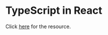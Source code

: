 <h1>TypeScript in React</h1>

<p>
  Click <a href="https://www.youtube.com/watch?v=TPACABQTHvM">here</a> for the
  resource.
</p>
